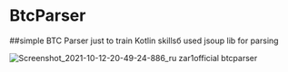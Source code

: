 # BtcParser
##simple BTC Parser just to train Kotlin skillsб used jsoup lib for parsing

![Screenshot_2021-10-12-20-49-24-886_ru zar1official btcparser](https://user-images.githubusercontent.com/87152110/137005250-7dfd0ffe-b163-4bfd-ab36-029183963c66.jpg)
